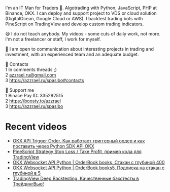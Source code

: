 I'm an IT Man for Traders 🤑. Algotrading with Python, JavaScript, PHP at Binance, OKX. 
I can deploy and support project to VDS or cloud solution (DigitalOcean, Google Cloud or AWS). I backtest trading bots with PineScript on TradingView and develop custom trading indicators.

😆 I do not teach anybody. My videos - some cuts of daily work, not more. I'm not a freelancer or staff, I work for myself.

🖖 I am open to communication about interesting projects in trading and investment, with an experienced team and an adequate budget.

👀 Contacts \
1 In comments threads ;) \
2 azzrael.ru@gmail.com \
3 https://azzrael.ru/spasibo#contacts

🤑 Support me \
1 Binace Pay ID: 335292515 \
2 https://boosty.to/azzrael \
3 https://azzrael.ru/spasibo

# Recent videos

<!-- AZZCODEYT:START -->
- [OKX API Trigger Order. Как работает триггерный ордер и как поставить через Python SDK API OKX](https://www.youtube.com/watch?v=88uvzxpW-xg)
- [PineScript Strategy Stop Loss / Take Profit, пример кода для TradingView](https://www.youtube.com/watch?v=0QL4WhwtqjY)
- [OKX Websocket API Python | OrderBook books, Стакан с глубиной 400](https://www.youtube.com/watch?v=Mdai6-FlGRw)
- [OKX Websocket API Python | OrderBook books5, Подписка на стакан с глубиной в 5](https://www.youtube.com/watch?v=Nrt04vg7DTI)
- [TradingView Deep Backtesting. Качественные бэкстесты в ТрейдингВью!](https://www.youtube.com/watch?v=NQ66EWA6c5Y)
<!-- AZZCODEYT:END -->

